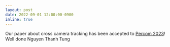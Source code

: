 ```yaml
---
layout: post
date: 2022-09-01 12:00:00-0900 
inline: true
---
```



Our paper about cross camera tracking has been accepted to <a href="https://percom.org/2023/"> Percom 2023</a>! Well done Nguyen Thanh Tung